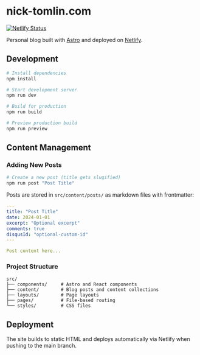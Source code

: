 # nick-tomlin.com

[![Netlify Status](https://api.netlify.com/api/v1/badges/32b38392-50d5-40c4-94a7-19ad9996f8f6/deploy-status)](https://app.netlify.com/sites/nick-tomlin/deploys)

Personal blog built with [Astro](https://astro.build/) and deployed on [Netlify](https://www.netlify.com/).

## Development

```bash
# Install dependencies
npm install

# Start development server
npm run dev

# Build for production
npm run build

# Preview production build
npm run preview
```

## Content Management

### Adding New Posts

```bash
# Create a new post (title gets slugified)
npm run post "Post Title"
```

Posts are stored in `src/content/posts/` as markdown files with frontmatter:

```yaml
---
title: "Post Title"
date: 2024-01-01
excerpt: "Optional excerpt"
comments: true
disqusId: "optional-custom-id"
---

Post content here...
```

### Project Structure

```
src/
├── components/     # Astro and React components
├── content/        # Blog posts and content collections
├── layouts/        # Page layouts
├── pages/          # File-based routing
└── styles/         # CSS files
```

## Deployment

The site builds to static HTML and deploys automatically via Netlify when pushing to the main branch.
